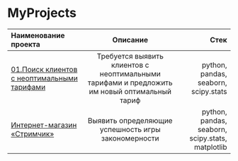 # MyProjects
|Наименование проекта  |Описание  | Стек |
|:------------- |:---------------:| -------------:|
| [01.Поиск клиентов с неоптимальными тарифами](https://github.com/nikus96/MyProjects/tree/main/01_Tariff_plan)     | Требуется выявить клиентов с неоптимальными тарифами и предложить им новый оптимальный тариф |  python, pandas, seaborn, scipy.stats   |
| [Интернет-магазин «Стримчик»](https://github.com/nikus96/MyProjects/tree/main/Project2)      | Выявить определяющие успешность игры закономерности        |        python, pandas, seaborn, scipy.stats,  matplotlib   |

